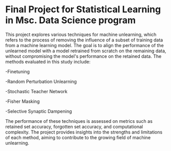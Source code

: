# Final Project for Statistical Learning in Msc. Data Science program

This project explores various techniques for machine unlearning, which refers to the process of removing the influence of a subset of training data from a machine learning model. The goal is to align the performance of the unlearned model with a model retrained from scratch on the remaining data, without compromising the model's performance on the retained data.
The methods evaluated in this study include:

-Finetuning

-Random Perturbation Unlearning

-Stochastic Teacher Network

-Fisher Masking

-Selective Synaptic Dampening

The performance of these techniques is assessed on metrics such as retained set accuracy, forgotten set accuracy, and computational complexity. The project provides insights into the strengths and limitations of each method, aiming to contribute to the growing field of machine unlearning.
